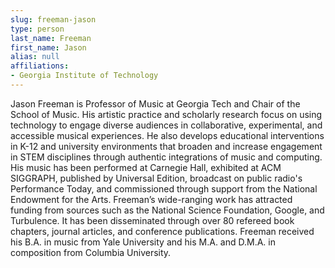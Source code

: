 ```yaml
---
slug: freeman-jason
type: person
last_name: Freeman
first_name: Jason
alias: null
affiliations:
- Georgia Institute of Technology
---
```


Jason Freeman is Professor of Music at Georgia Tech and Chair of the School of Music. His artistic practice and scholarly research focus on using technology to engage diverse audiences in collaborative, experimental, and accessible musical experiences. He also develops educational interventions in K-12 and university environments that broaden and increase engagement in STEM disciplines through authentic integrations of music and computing. His music has been performed at Carnegie Hall, exhibited at ACM SIGGRAPH, published by Universal Edition, broadcast on public radio's Performance Today, and commissioned through support from the National Endowment for the Arts. Freeman’s wide-ranging work has attracted funding from sources such as the National Science Foundation, Google, and Turbulence. It has been disseminated through over 80 refereed book chapters, journal articles, and conference publications. Freeman received his B.A. in music from Yale University and his M.A. and D.M.A. in composition from Columbia University.
